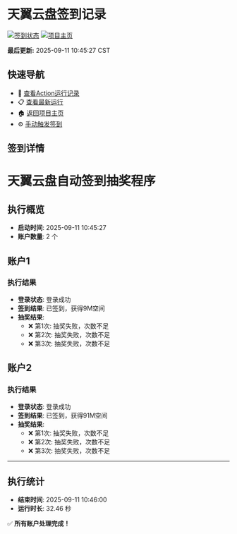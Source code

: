 # 天翼云盘签到记录

[![签到状态](https://github.com/yangchris4/189pan/actions/workflows/main.yml/badge.svg)](https://github.com/yangchris4/189pan/actions/workflows/main.yml) [![项目主页](https://img.shields.io/badge/GitHub-项目主页-blue?logo=github)](https://github.com/yangchris4/189pan)

**最后更新:** 2025-09-11 10:45:27 CST

## 快速导航

- 🔄 [查看Action运行记录](https://github.com/yangchris4/189pan/actions)
- 📋 [查看最新运行](https://github.com/yangchris4/189pan/actions/runs/17632454188)
- 🏠 [返回项目主页](https://github.com/yangchris4/189pan)
- ⚙️ [手动触发签到](https://github.com/yangchris4/189pan/actions/workflows/main.yml)

## 签到详情

# 天翼云盘自动签到抽奖程序

## 执行概览
- **启动时间**: 2025-09-11 10:45:27
- **账户数量**: 2 个

## 账户1
### 执行结果
- **登录状态**: 登录成功
- **签到结果**: 已签到，获得9M空间
- **抽奖结果**:
  - ❌ 第1次: 抽奖失败，次数不足
  - ❌ 第2次: 抽奖失败，次数不足
  - ❌ 第3次: 抽奖失败，次数不足

## 账户2
### 执行结果
- **登录状态**: 登录成功
- **签到结果**: 已签到，获得91M空间
- **抽奖结果**:
  - ❌ 第1次: 抽奖失败，次数不足
  - ❌ 第2次: 抽奖失败，次数不足
  - ❌ 第3次: 抽奖失败，次数不足

---
## 执行统计
- **结束时间**: 2025-09-11 10:46:00
- **运行时长**: 32.46 秒

✅ **所有账户处理完成！**
